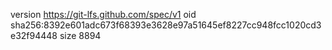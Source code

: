 version https://git-lfs.github.com/spec/v1
oid sha256:8392e601adc673f68393e3628e97a51645ef8227cc948fcc1020cd3e32f94448
size 8894
